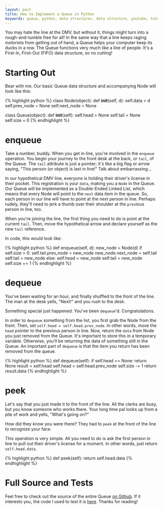 ```yaml
---
layout: post
title: How to Implement a Queue in Python
keywords: queue, python, data structures, data structure, youtube, tutorial, learning, education, how to
---
```


You may hate the line at the DMV, but without it, things might turn into a rough-and-tumble free for all! In the same way that a line keeps raging motorists from getting out of hand, a Queue helps your computer keep its ducks in a row. The Queue functions very much like a line of people. It's a First-In, First-Out (FIFO) data structure, so no cutting!

# Starting Out

Bear with me. Our basic Queue data structure and accompanying Node will look like this:

{% highlight python %}
class Node(object):
	def __init__(self, d):
		self.data = d
		self.prev_node = None
		self.next_node = None

class Queue(object):
	def __init__(self):
		self.head = None
		self.tail = None
		self.size = 0
{% endhighlight %}

# enqueue

Take a number, buddy. When you get in line, you're involved in the `enqueue` operation. You begin your journey to the front desk at the back, or `tail`, of the Queue. The `tail` attribute is just a pointer; it's like a big flag or arrow saying, "This person (or object) is last in line!" Talk about embarrassing...

In our hypothetical DMV line, everyone is holding their driver's license in their pocket. This registration is your `data`, making you a `Node` in the Queue. Our Queue will be implemented as a Double-Ended Linked List, which means that every Node will point to the `next` data item in the queue. So, each person in our line will have to point at the next person in line. Perhaps rudely, they'll need to jerk a thumb over their shoulder at the `prev`ious person in line, too.

When you're joining the line, the first thing you need to do is point at the current `tail`. Then, move the hypothetical arrow and declare yourself as the new `tail` reference.

In code, this would look like:

{% highlight python %}
	def enqueue(self, d):
		new_node = Node(d)
		if self.size > 0:
			self.tail.prev_node = new_node
			new_node.next_node = self.tail
			self.tail = new_node
		else:
			self.head = new_node
			self.tail = new_node
		self.size += 1
{% endhighlight %}

# dequeue

You've been waiting for an hour, and finally shuffled to the front of the line. The man at the desk yells, "Next!" and you rush to the desk.

Something special just happened. You've been `dequeue`'d. Congratulations.

In order to `dequeue` something from the list, you first grab the Node from the front. Then, set `self.head = self.head.prev_node`. In other words, move the `head` pointer to the previous person in line. Now, return the `data` from Node you just removed from the Queue. It's important to store this in a temporary variable. Otherwise, you'll be returning the data of something still in the Queue. An important part of `dequeue` is that the item you return has been removed from the queue.

{% highlight python %}
	def dequeue(self):
		if self.head == None:
			return None
		result = self.head
		self.head = self.head.prev_node
		self.size -= 1
		return result.data
{% endhighlight %}

# peek

Let's say that you just made it to the front of the line. All the clerks are busy, but you know someone who works there. Your long time pal looks up from a pile of work and yells, "What's going on?"

How did they know you were there? They had to `peek` at the front of the line to recognize your face.

This operation is very simple. All you need to do is ask the first person in line to pull out their driver's license for a moment. In other words, just return `self.head.data`.

{% highlight python %}
	def peek(self):
		return self.head.data
{% endhighlight %}

# Full Source and Tests

Feel free to check out the source of the entire Queue [on Github][queue-src]. If it interests you, the code I used to test it is [here][queue-test]. Thanks for reading!

[queue-src]: https://github.com/stephengrice/youtube/blob/master/Queue/queue.py
[queue-test]: https://github.com/stephengrice/youtube/blob/master/Queue/test_queue.py